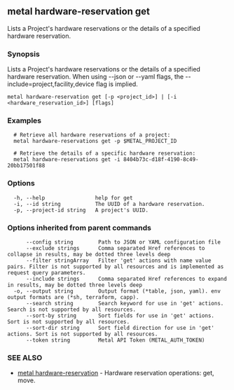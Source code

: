 ## metal hardware-reservation get

Lists a Project's hardware reservations or the details of a specified hardware reservation.

### Synopsis

Lists a Project's hardware reservations or the details of a specified hardware reservation. When using --json or --yaml flags, the --include=project,facility,device flag is implied.

```
metal hardware-reservation get [-p <project_id>] | [-i <hardware_reservation_id>] [flags]
```

### Examples

```
  # Retrieve all hardware reservations of a project:
  metal hardware-reservations get -p $METAL_PROJECT_ID
  
  # Retrieve the details of a specific hardware reservation:
  metal hardware-reservations get -i 8404b73c-d18f-4190-8c49-20bb17501f88
```

### Options

```
  -h, --help                help for get
  -i, --id string           The UUID of a hardware reservation.
  -p, --project-id string   A project's UUID.
```

### Options inherited from parent commands

```
      --config string        Path to JSON or YAML configuration file
      --exclude strings      Comma separated Href references to collapse in results, may be dotted three levels deep
      --filter stringArray   Filter 'get' actions with name value pairs. Filter is not supported by all resources and is implemented as request query parameters.
      --include strings      Comma separated Href references to expand in results, may be dotted three levels deep
  -o, --output string        Output format (*table, json, yaml). env output formats are (*sh, terraform, capp).
      --search string        Search keyword for use in 'get' actions. Search is not supported by all resources.
      --sort-by string       Sort fields for use in 'get' actions. Sort is not supported by all resources.
      --sort-dir string      Sort field direction for use in 'get' actions. Sort is not supported by all resources.
      --token string         Metal API Token (METAL_AUTH_TOKEN)
```

### SEE ALSO

* [metal hardware-reservation](metal_hardware-reservation.md)	 - Hardware reservation operations: get, move.

